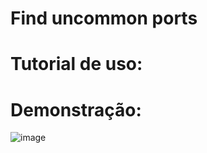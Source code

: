 # Find uncommon ports


# Tutorial de uso:


# Demonstração:

![image](https://user-images.githubusercontent.com/48680041/226016882-bd204e8e-8dbe-4063-8fd6-6951efbd2533.png)
